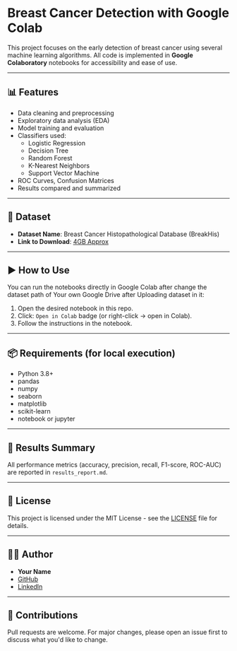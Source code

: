 # Breast Cancer Detection with Google Colab

This project focuses on the early detection of breast cancer using several machine learning algorithms. All code is implemented in **Google Colaboratory** notebooks for accessibility and ease of use.

---


## 📊 Features

- Data cleaning and preprocessing
- Exploratory data analysis (EDA)
- Model training and evaluation
- Classifiers used:
  - Logistic Regression
  - Decision Tree
  - Random Forest
  - K-Nearest Neighbors
  - Support Vector Machine
- ROC Curves, Confusion Matrices
- Results compared and summarized

---

## 📂 Dataset

- **Dataset Name**: Breast Cancer Histopathological Database (BreakHis)  
- **Link to Download**: [4GB Approx](http://www.inf.ufpr.br/vri/databases/BreaKHis_v1.tar.gz)

---

## ▶️ How to Use

You can run the notebooks directly in Google Colab after change the dataset path of Your own Google Drive after Uploading dataset in it:

1. Open the desired notebook in this repo.
2. Click: `Open in Colab` badge (or right-click → open in Colab).
3. Follow the instructions in the notebook.

---

## 📦 Requirements (for local execution)

- Python 3.8+
- pandas
- numpy
- seaborn
- matplotlib
- scikit-learn
- notebook or jupyter

---

## 📑 Results Summary

All performance metrics (accuracy, precision, recall, F1-score, ROC-AUC) are reported in `results_report.md`.

---

## 📜 License

This project is licensed under the MIT License - see the [LICENSE](LICENSE) file for details.

---

## 🙋‍♂️ Author

- **Your Name**
- [GitHub](https://github.com/ielihasan)
- [LinkedIn](https://linkedin.com/in/ielihasan)

---

## 🙌 Contributions

Pull requests are welcome. For major changes, please open an issue first to discuss what you'd like to change.
